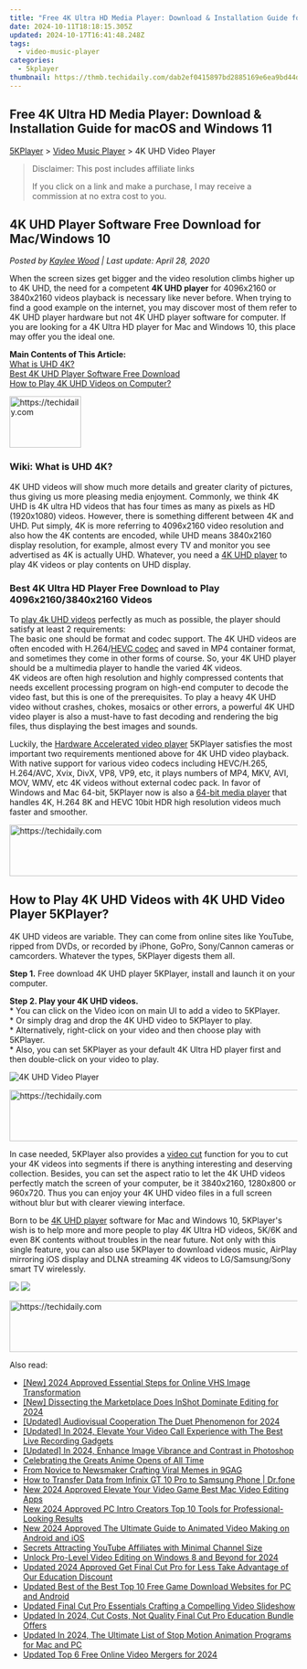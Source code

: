 ```yaml
---
title: "Free 4K Ultra HD Media Player: Download & Installation Guide for macOS and Windows 11"
date: 2024-10-11T18:18:15.305Z
updated: 2024-10-17T16:41:48.248Z
tags:
  - video-music-player
categories:
  - 5kplayer
thumbnail: https://thmb.techidaily.com/dab2ef0415897bd2885169e6ea9bd44d0885cdc86df8bf517d1ad2126bf71ef1.jpg
---
```


## Free 4K Ultra HD Media Player: Download & Installation Guide for macOS and Windows 11

[5KPlayer](https://tools.techidaily.com/5kplayer/products/) \> [Video Music Player](https://tools.techidaily.com/5kplayer/video-music-player/) \> 4K UHD Video Player

>  Disclaimer: This post includes affiliate links
>
>  If you click on a link and make a purchase, I may receive a commission at no extra cost to you.
>

## 4K UHD Player Software Free Download for Mac/Windows 10

 _Posted by [Kaylee Wood](https://www.quora.com/profile/Amanda-Hu-21) | Last update: April 28, 2020_

When the screen sizes get bigger and the video resolution climbs higher up to 4K UHD, the need for a competent **4K UHD player** for 4096x2160 or 3840x2160 videos playback is necessary like never before. When trying to find a good example on the internet, you may discover most of them refer to 4K UHD player hardware but not 4K UHD player software for computer. If you are looking for a 4K Ultra HD player for Mac and Windows 10, this place may offer you the ideal one.

**Main Contents of This Article:**  
[What is UHD 4K?](https://tools.techidaily.com/5kplayer/video-music-player/)  
[Best 4K UHD Player Software Free Download](https://tools.techidaily.com/5kplayer/video-music-player/)  
[How to Play 4K UHD Videos on Computer?](https://tools.techidaily.com/5kplayer/video-music-player/)

<!-- affiliate ads begin -->
<a href="https://aligracehair.sjv.io/c/5597632/2135409/19272" target="_top" id="2135409">
  <img src="//a.impactradius-go.com/display-ad/19272-2135409" border="0" alt="https://techidaily.com" width="125" height="90"/>
</a>
<img height="0" width="0" src="https://aligracehair.sjv.io/i/5597632/2135409/19272" style="position:absolute;visibility:hidden;" border="0" />
<!-- affiliate ads end -->

### Wiki: What is UHD 4K?

4K UHD videos will show much more details and greater clarity of pictures, thus giving us more pleasing media enjoyment. Commonly, we think 4K UHD is 4K ultra HD videos that has four times as many as pixels as HD (1920x1080) videos. However, there is something different between 4K and UHD. Put simply, 4K is more referring to 4096x2160 video resolution and also how the 4K contents are encoded, while UHD means 3840x2160 display resolution, for example, almost every TV and monitor you see advertised as 4K is actually UHD. Whatever, you need a [4K UHD player](https://tools.techidaily.com/5kplayer/video-music-player/) to play 4K videos or play contents on UHD display.

### Best 4K Ultra HD Player Free Download to Play 4096x2160/3840x2160 Videos

To [play 4k UHD videos](https://tools.techidaily.com/5kplayer/video-music-player/) perfectly as much as possible, the player should satisfy at least 2 requirements:   
 The basic one should be format and codec support. The 4K UHD videos are often encoded with H.264/[HEVC codec](https://tools.techidaily.com/5kplayer/video-music-player/) and saved in MP4 container format, and sometimes they come in other forms of course. So, your 4K UHD player should be a multimedia player to handle the varied 4K videos.  
 4K videos are often high resolution and highly compressed contents that needs excellent processing program on high-end computer to decode the video fast, but this is one of the prerequisites. To play a heavy 4K UHD video without crashes, chokes, mosaics or other errors, a powerful 4K UHD video player is also a must-have to fast decoding and rendering the big files, thus displaying the best images and sounds.

Luckily, the [Hardware Accelerated video player](https://tools.techidaily.com/5kplayer/video-music-player/) 5KPlayer satisfies the most important two requirements mentioned above for 4K UHD video playback. With native support for various video codecs including HEVC/H.265, H.264/AVC, Xvix, DivX, VP8, VP9, etc, it plays numbers of MP4, MKV, AVI, MOV, WMV, etc 4K videos without external codec pack. In favor of Windows and Mac 64-bit, 5KPlayer now is also a [64-bit media player](https://tools.techidaily.com/5kplayer/video-music-player/) that handles 4K, H.264 8K and HEVC 10bit HDR high resolution videos much faster and smoother.

<!-- affiliate ads begin -->
<a href="https://appsumo.8odi.net/c/5597632/2052059/7443" target="_top" id="2052059">
  <img src="//a.impactradius-go.com/display-ad/7443-2052059" border="0" alt="https://techidaily.com" width="728" height="90"/>
</a>
<img height="0" width="0" src="https://appsumo.8odi.net/i/5597632/2052059/7443" style="position:absolute;visibility:hidden;" border="0" />
<!-- affiliate ads end -->

## How to Play 4K UHD Videos with 4K UHD Video Player 5KPlayer?

4K UHD videos are variable. They can come from online sites like YouTube, ripped from DVDs, or recorded by iPhone, GoPro, Sony/Cannon cameras or camcorders. Whatever the types, 5KPlayer digests them all.

**Step 1.** Free download 4K UHD player 5KPlayer, install and launch it on your computer.

**Step 2\. Play your 4K UHD videos.**   
 \* You can click on the Video icon on main UI to add a video to 5KPlayer.  
 \* Or simply drag and drop the 4K UHD video to 5KPlayer to play.  
 \* Alternatively, right-click on your video and then choose play with 5KPlayer.  
 \* Also, you can set 5KPlayer as your default 4K Ultra HD player first and then double-click on your video to play.

![4K UHD Video Player](https://www.5kplayer.com/video-music-player/img/hevc-player-mac.jpg) 

<!-- affiliate ads begin -->
<a href="https://ephamedtechinc.pxf.io/c/5597632/2137226/26400" target="_top" id="2137226">
  <img src="//a.impactradius-go.com/display-ad/26400-2137226" border="0" alt="https://techidaily.com" width="728" height="90"/>
</a>
<img height="0" width="0" src="https://ephamedtechinc.pxf.io/i/5597632/2137226/26400" style="position:absolute;visibility:hidden;" border="0" />
<!-- affiliate ads end -->

In case needed, 5KPlayer also provides a [video cut](https://tools.techidaily.com/5kplayer/video-music-player/) function for you to cut your 4K videos into segments if there is anything interesting and deserving collection. Besides, you can set the aspect ratio to let the 4K UHD videos perfectly match the screen of your computer, be it 3840x2160, 1280x800 or 960x720\. Thus you can enjoy your 4K UHD video files in a full screen without blur but with clearer viewing interface.

Born to be [4K UHD player](https://tools.techidaily.com/5kplayer/video-music-player/) software for Mac and Windows 10, 5KPlayer's wish is to help more and more people to play 4K Ultra HD videos, 5K/6K and even 8K contents without troubles in the near future. Not only with this single feature, you can also use 5KPlayer to download videos music, AirPlay mirroring iOS display and DLNA streaming 4K videos to LG/Samsung/Sony smart TV wirelessly.

[![](https://www.5kplayer.com/video-music-player/../button/freedownwhitewin.png)](https://tools.techidaily.com/5kplayer/products/) [![](https://www.5kplayer.com/video-music-player/../button/freedownbackmac.png)](https://tools.techidaily.com/5kplayer/products/)

<!-- affiliate ads begin -->
<a href="https://appsumo.8odi.net/c/5597632/2118326/7443" target="_top" id="2118326">
  <img src="//a.impactradius-go.com/display-ad/7443-2118326" border="0" alt="https://techidaily.com" width="728" height="90"/>
</a>
<img height="0" width="0" src="https://appsumo.8odi.net/i/5597632/2118326/7443" style="position:absolute;visibility:hidden;" border="0" />
<!-- affiliate ads end -->

<ins class="adsbygoogle"
     style="display:block"
     data-ad-format="autorelaxed"
     data-ad-client="ca-pub-7571918770474297"
     data-ad-slot="1223367746"></ins>

<ins class="adsbygoogle"
     style="display:block"
     data-ad-client="ca-pub-7571918770474297"
     data-ad-slot="8358498916"
     data-ad-format="auto"
     data-full-width-responsive="true"></ins>

<span class="atpl-alsoreadstyle">Also read:</span>
<div><ul>
<li><a href="https://fox-helps.techidaily.com/new-2024-approved-essential-steps-for-online-vhs-image-transformation/"><u>[New] 2024 Approved Essential Steps for Online VHS Image Transformation</u></a></li>
<li><a href="https://fox-info.techidaily.com/new-dissecting-the-marketplace-does-inshot-dominate-editing-for-2024/"><u>[New] Dissecting the Marketplace Does InShot Dominate Editing for 2024</u></a></li>
<li><a href="https://tiktok-videos.techidaily.com/updated-audiovisual-cooperation-the-duet-phenomenon-for-2024/"><u>[Updated] Audiovisual Cooperation The Duet Phenomenon for 2024</u></a></li>
<li><a href="https://desktop-recording.techidaily.com/updated-in-2024-elevate-your-video-call-experience-with-the-best-live-recording-gadgets/"><u>[Updated] In 2024, Elevate Your Video Call Experience with The Best Live Recording Gadgets</u></a></li>
<li><a href="https://article-helps.techidaily.com/updated-in-2024-enhance-image-vibrance-and-contrast-in-photoshop/"><u>[Updated] In 2024, Enhance Image Vibrance and Contrast in Photoshop</u></a></li>
<li><a href="https://fox-direct.techidaily.com/celebrating-the-greats-anime-opens-of-all-time/"><u>Celebrating the Greats Anime Opens of All Time</u></a></li>
<li><a href="https://extra-resources.techidaily.com/from-novice-to-newsmaker-crafting-viral-memes-in-9gag/"><u>From Novice to Newsmaker Crafting Viral Memes in 9GAG</u></a></li>
<li><a href="https://android-transfer.techidaily.com/how-to-transfer-data-from-infinix-gt-10-pro-to-samsung-phone-drfone-by-drfone-transfer-from-android-transfer-from-android/"><u>How to Transfer Data from Infinix GT 10 Pro to Samsung Phone | Dr.fone</u></a></li>
<li><a href="https://video-ai-editor.techidaily.com/new-2024-approved-elevate-your-video-game-best-mac-video-editing-apps/"><u>New 2024 Approved Elevate Your Video Game Best Mac Video Editing Apps</u></a></li>
<li><a href="https://video-ai-editor.techidaily.com/new-2024-approved-pc-intro-creators-top-10-tools-for-professional-looking-results/"><u>New 2024 Approved PC Intro Creators Top 10 Tools for Professional-Looking Results</u></a></li>
<li><a href="https://video-ai-editor.techidaily.com/new-2024-approved-the-ultimate-guide-to-animated-video-making-on-android-and-ios/"><u>New 2024 Approved The Ultimate Guide to Animated Video Making on Android and iOS</u></a></li>
<li><a href="https://youtube-sure.techidaily.com/ts-attracting-youtube-affiliates-with-minimal-channel-size/"><u>Secrets Attracting YouTube Affiliates with Minimal Channel Size</u></a></li>
<li><a href="https://video-ai-editor.techidaily.com/unlock-pro-level-video-editing-on-windows-8-and-beyond-for-2024/"><u>Unlock Pro-Level Video Editing on Windows 8 and Beyond for 2024</u></a></li>
<li><a href="https://video-ai-editor.techidaily.com/updated-2024-approved-get-final-cut-pro-for-less-take-advantage-of-our-education-discount/"><u>Updated 2024 Approved Get Final Cut Pro for Less Take Advantage of Our Education Discount</u></a></li>
<li><a href="https://ai-vdieo-software.techidaily.com/updated-best-of-the-best-top-10-free-game-download-websites-for-pc-and-android/"><u>Updated Best of the Best Top 10 Free Game Download Websites for PC and Android</u></a></li>
<li><a href="https://video-ai-editor.techidaily.com/updated-final-cut-pro-essentials-crafting-a-compelling-video-slideshow/"><u>Updated Final Cut Pro Essentials Crafting a Compelling Video Slideshow</u></a></li>
<li><a href="https://video-ai-editor.techidaily.com/updated-in-2024-cut-costs-not-quality-final-cut-pro-education-bundle-offers/"><u>Updated In 2024, Cut Costs, Not Quality Final Cut Pro Education Bundle Offers</u></a></li>
<li><a href="https://video-ai-editor.techidaily.com/updated-in-2024-the-ultimate-list-of-stop-motion-animation-programs-for-mac-and-pc/"><u>Updated In 2024, The Ultimate List of Stop Motion Animation Programs for Mac and PC</u></a></li>
<li><a href="https://video-ai-editor.techidaily.com/updated-top-6-free-online-video-mergers-for-2024/"><u>Updated Top 6 Free Online Video Mergers for 2024</u></a></li>
</ul></div>

